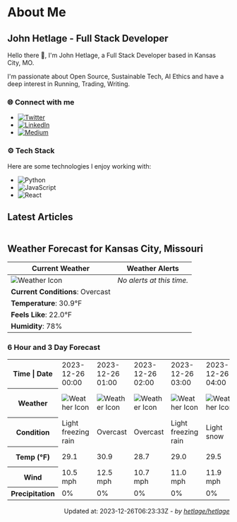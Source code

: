 # About Me

## John Hetlage - Full Stack Developer

Hello there 👋, I'm John Hetlage, a Full Stack Developer based in Kansas City, MO. 

I'm passionate about Open Source, Sustainable Tech, AI Ethics and have a deep interest in Running, Trading, Writing.

### 🌐 Connect with me
- [![Twitter](https://img.shields.io/badge/Twitter-1DA1F2?style=for-the-badge&logo=twitter&logoColor=white)](https://twitter.com/j_hetlage)
- [![LinkedIn](https://img.shields.io/badge/LinkedIn-0077B5?style=for-the-badge&logo=linkedin&logoColor=white)](https://linkedin.com/in/john-hetlage)
- [![Medium](https://img.shields.io/badge/Medium-12100E?style=for-the-badge&logo=medium&logoColor=white)](https://medium.com/@jhetlage)

### ⚙️ Tech Stack
Here are some technologies I enjoy working with:
- ![Python](https://img.shields.io/badge/-Python-05122A?style=flat&logo=Python)
- ![JavaScript](https://img.shields.io/badge/-JavaScript-05122A?style=flat&logo=JavaScript)
- ![React](https://img.shields.io/badge/-React-05122A?style=flat&logo=React)


## Latest Articles

<table>
  <tbody></tbody>
</table>


## Weather Forecast for Kansas City, Missouri

| **Current Weather** | **Weather Alerts** |
|---------------------|--------------------|
| ![Weather Icon](https://cdn.weatherapi.com/weather/64x64/night/122.png) |  _No alerts at this time._  |
| **Current Conditions**: Overcast |  | 
| **Temperature**: 30.9°F |  |
| **Feels Like**: 22.0°F |  |
| **Humidity**: 78% | |

### 6 Hour and 3 Day Forecast

<table>
  <tbody>  
    <tr><th>Time | Date</th><td>2023-12-26 00:00</td><td>2023-12-26 01:00</td><td>2023-12-26 02:00</td><td>2023-12-26 03:00</td><td>2023-12-26 04:00</td><td>2023-12-26 05:00</td><td>2023-12-26</td><td>2023-12-27</td><td>2023-12-28</td></tr>
    <tr><th>Weather</th><td><img src="https://cdn.weatherapi.com/weather/64x64/night/311.png" alt="Weather Icon"></td><td><img src="https://cdn.weatherapi.com/weather/64x64/night/122.png" alt="Weather Icon"></td><td><img src="https://cdn.weatherapi.com/weather/64x64/night/122.png" alt="Weather Icon"></td><td><img src="https://cdn.weatherapi.com/weather/64x64/night/311.png" alt="Weather Icon"></td><td><img src="https://cdn.weatherapi.com/weather/64x64/night/326.png" alt="Weather Icon"></td><td><img src="https://cdn.weatherapi.com/weather/64x64/night/326.png" alt="Weather Icon"></td>
    <td><img src="https://cdn.weatherapi.com/weather/64x64/day/368.png" alt="Weather Icons"</td><td><img src="https://cdn.weatherapi.com/weather/64x64/day/326.png" alt="Weather Icons"</td><td><img src="https://cdn.weatherapi.com/weather/64x64/day/311.png" alt="Weather Icons"</td></tr>
    <tr><th>Condition</th><td>Light freezing rain</td><td>Overcast</td><td>Overcast</td><td>Light freezing rain</td><td>Light snow</td><td>Light snow</td>
    <td>Light snow showers</td><td>Light snow</td><td>Light freezing rain</td></tr>
    <tr><th>Temp (°F)</th><td>29.1</td><td>30.9</td><td>28.7</td><td>29.0</td><td>29.5</td><td>29.6</td>
    <td>36.0° / 28.3°F</td><td>34.3° / 29.4°F</td><td>38.9° / 28.6°F</td></tr>
    <tr><th>Wind</th><td>10.5 mph</td><td>12.5 mph</td><td>10.7 mph</td><td>11.0 mph</td><td>11.9 mph</td><td>13.2 mph</td>
    <td>15.7 mph</td><td>15.4 mph</td><td>15.4 mph</td></tr>
    <tr><th>Precipitation</th><td>0%</td><td>0%</td><td>0%</td><td>0%</td><td>0%</td><td>0%</td>
    <td>91%</td><td>88%</td><td>74%</td></tr>
  </tbody>
</table>

<div align="right">

Updated at: 2023-12-26T06:23:33Z - *by [hetlage/hetlage](https://github.com/hetlage/hetlage)*

</div>

